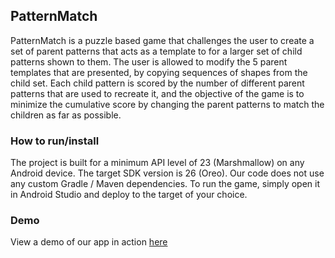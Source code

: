 ## PatternMatch
PatternMatch is a puzzle based game that challenges the user to create a set of parent patterns that acts as a template to for a larger set of child patterns shown to them. The user is allowed to modify the 5 parent templates that are presented, by copying sequences of shapes from the child set. Each child pattern is scored by the number of different parent patterns that are used to recreate it, and the objective of the game is to minimize the cumulative score by changing the parent patterns to match the children as far as possible.

### How to run/install
The project is built for a minimum API level of 23 (Marshmallow) on any Android device. The target SDK version is 26 (Oreo). Our code does not use any custom Gradle / Maven dependencies. To run the game, simply open it in Android Studio and deploy to the target of your choice.

### Demo
View a demo of our app in action [here](https://youtu.be/TEyyxR2wL3E)
